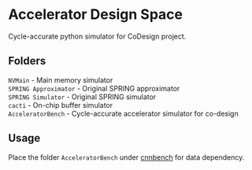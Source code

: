 # Accelerator Design Space

Cycle-accurate python simulator for CoDesign project.


## Folders

`NVMain` - Main memory simulator  
`SPRING Approximator` - Original SPRING approximator  
`SPRING Simulator` - Original SPRING simulator  
`cacti` - On-chip buffer simulator  
`AcceleratorBench` - Cycle-accurate accelerator simulator for co-design  

## Usage

Place the folder `AcceleratorBench` under [cnnbench](https://github.com/JHA-Lab/cnn_design-space/tree/main/cnnbench) for data dependency.
